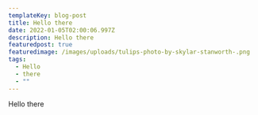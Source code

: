 ```yaml
---
templateKey: blog-post
title: Hello there
date: 2022-01-05T02:00:06.997Z
description: Hello there
featuredpost: true
featuredimage: /images/uploads/tulips-photo-by-skylar-stanworth-.png
tags:
  - Hello
  - there
  - ""
---
```

Hello there